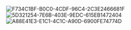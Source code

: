 ![F734C1BF-B0C0-4CDF-96C4-2C3E2466681F](https://github.com/zzavlamaz/CSS-Assignment/assets/143629429/fed9ae82-cedd-4572-b8a4-6f7b6af98d7a)
![5D321254-7E6B-403E-9EDC-615EB1472404](https://github.com/zzavlamaz/CSS-Assignment/assets/143629429/5910ef47-934a-42d6-a990-75729383ff2f)
![A88E41E3-E1C1-4C1C-A90D-6900FE74774D](https://github.com/zzavlamaz/CSS-Assignment/assets/143629429/a937dca7-e6aa-48c9-b3d0-005fc7a0f3a7)
